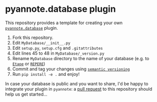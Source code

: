 # pyannote.database plugin

This repository provides a template for creating your own [`pyannote.database`](http://github.com/pyannote/pyannote-database) plugin.

1. Fork this repository.
2. Edit `MyDatabase/__init__.py`
3. Edit `setup.py`, `setup.cfg` and `.gitattributes`
4. Edit lines 45 to 48 in `MyDatabase/_version.py`
5. Rename `MyDatabase` directory to the name of your database (e.g. to [`Etape`](http://github.com/pyannote/pyannote-db-etape) or [`REPERE`](http://github.com/pyannote/pyannote-db-repere))
6. Commit and tag your changes using [`semantic versioning`](http://semver.org)
7. Run `pip install -e .` and enjoy!


In case your database is public and you want to share, I'd be happy to integrate your plugin in `pyannote`: a [pull request](https://help.github.com/articles/about-pull-requests/) to this repository should help us get started...
